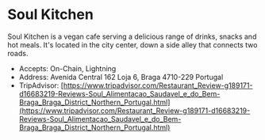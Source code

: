 # Soul Kitchen

Soul Kitchen is a vegan cafe serving a delicious range of drinks, snacks and hot meals. It's located in the city center, down a side alley that connects two roads.

* Accepts: On-Chain, Lightning
* Address: Avenida Central 162 Loja 6, Braga 4710-229 Portugal
* TripAdvisor: [https://www.tripadvisor.com/Restaurant_Review-g189171-d16683219-Reviews-Soul_Alimentacao_Saudavel_e_do_Bem-Braga_Braga_District_Northern_Portugal.html](https://www.tripadvisor.com/Restaurant_Review-g189171-d16683219-Reviews-Soul_Alimentacao_Saudavel_e_do_Bem-Braga_Braga_District_Northern_Portugal.html)
